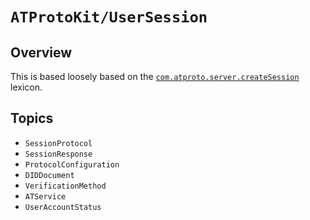 # ``ATProtoKit/UserSession``

## Overview

This is based loosely based on the [`com.atproto.server.createSession`][github] lexicon.

[github]: https://github.com/bluesky-social/atproto/blob/main/lexicons/com/atproto/server/createSession.json

## Topics

- ``SessionProtocol``
- ``SessionResponse``
- ``ProtocolConfiguration``
- ``DIDDocument``
- ``VerificationMethod``
- ``ATService``
- ``UserAccountStatus``
